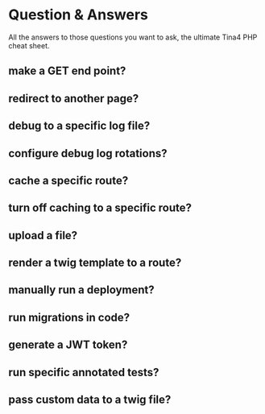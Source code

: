 #  Question & Answers

All the answers to those questions you want to ask, the ultimate Tina4 PHP cheat sheet.

## make a GET end point?

## redirect to another page?

## debug to a specific log file?

## configure debug log rotations?

## cache a specific route?

## turn off caching to a specific route?

## upload a file?

## render a twig template to a route?

## manually run a deployment?

## run migrations in code?

## generate a JWT token?

## run specific annotated tests?

## pass custom data to a twig file?